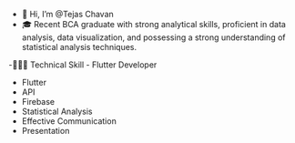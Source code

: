 - 👋 Hi, I’m @Tejas Chavan
- 🎓 Recent BCA graduate with strong analytical skills,
      proficient in data analysis, data visualization, and
      possessing a strong understanding of statistical
      analysis techniques.
  
-👨🏻‍💻 Technical Skill
      - Flutter Developer 
- Flutter
- API
- Firebase
- Statistical Analysis
- Effective Communication
- Presentation
<!---
TejasChavan06/TejasChavan06 is a ✨ special ✨ repository because its `README.md` (this file) appears on your GitHub profile.
You can click the Preview link to take a look at your changes.
--->
